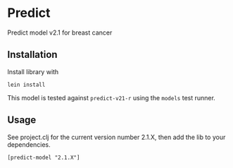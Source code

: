 # Predict

Predict model v2.1 for breast cancer

## Installation

Install library with
```
lein install
```

This model is tested against `predict-v21-r` using the `models` test runner.

## Usage

See project.clj for the current version number 2.1.X, then add the lib to your dependencies.
```
[predict-model "2.1.X"]
```

